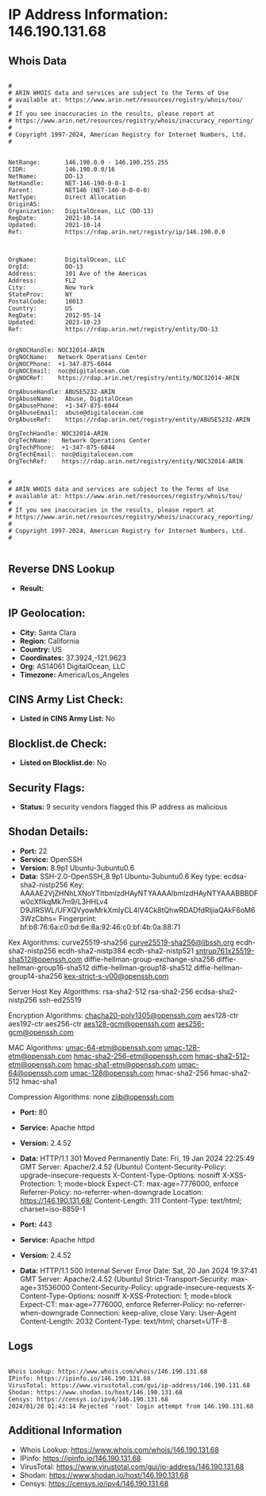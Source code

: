 # IP Address Information: 146.190.131.68

## Whois Data
```

#
# ARIN WHOIS data and services are subject to the Terms of Use
# available at: https://www.arin.net/resources/registry/whois/tou/
#
# If you see inaccuracies in the results, please report at
# https://www.arin.net/resources/registry/whois/inaccuracy_reporting/
#
# Copyright 1997-2024, American Registry for Internet Numbers, Ltd.
#


NetRange:       146.190.0.0 - 146.190.255.255
CIDR:           146.190.0.0/16
NetName:        DO-13
NetHandle:      NET-146-190-0-0-1
Parent:         NET146 (NET-146-0-0-0-0)
NetType:        Direct Allocation
OriginAS:       
Organization:   DigitalOcean, LLC (DO-13)
RegDate:        2021-10-14
Updated:        2021-10-14
Ref:            https://rdap.arin.net/registry/ip/146.190.0.0



OrgName:        DigitalOcean, LLC
OrgId:          DO-13
Address:        101 Ave of the Americas
Address:        FL2
City:           New York
StateProv:      NY
PostalCode:     10013
Country:        US
RegDate:        2012-05-14
Updated:        2023-10-23
Ref:            https://rdap.arin.net/registry/entity/DO-13


OrgNOCHandle: NOC32014-ARIN
OrgNOCName:   Network Operations Center
OrgNOCPhone:  +1-347-875-6044 
OrgNOCEmail:  noc@digitalocean.com
OrgNOCRef:    https://rdap.arin.net/registry/entity/NOC32014-ARIN

OrgAbuseHandle: ABUSE5232-ARIN
OrgAbuseName:   Abuse, DigitalOcean 
OrgAbusePhone:  +1-347-875-6044 
OrgAbuseEmail:  abuse@digitalocean.com
OrgAbuseRef:    https://rdap.arin.net/registry/entity/ABUSE5232-ARIN

OrgTechHandle: NOC32014-ARIN
OrgTechName:   Network Operations Center
OrgTechPhone:  +1-347-875-6044 
OrgTechEmail:  noc@digitalocean.com
OrgTechRef:    https://rdap.arin.net/registry/entity/NOC32014-ARIN


#
# ARIN WHOIS data and services are subject to the Terms of Use
# available at: https://www.arin.net/resources/registry/whois/tou/
#
# If you see inaccuracies in the results, please report at
# https://www.arin.net/resources/registry/whois/inaccuracy_reporting/
#
# Copyright 1997-2024, American Registry for Internet Numbers, Ltd.
#


```
## Reverse DNS Lookup
- **Result:** 

## IP Geolocation:
- **City:** Santa Clara
- **Region:** California
- **Country:** US
- **Coordinates:** 37.3924,-121.9623
- **Org:** AS14061 DigitalOcean, LLC
- **Timezone:** America/Los_Angeles

## CINS Army List Check:
- **Listed in CINS Army List:** 
No

## Blocklist.de Check:
- **Listed on Blocklist.de:** 
No

## Security Flags:
- **Status:** 9 security vendors flagged this IP address as malicious

## Shodan Details:
- **Port:** 22
- **Service:** OpenSSH
- **Version:** 8.9p1 Ubuntu-3ubuntu0.6
- **Data:** SSH-2.0-OpenSSH_8.9p1 Ubuntu-3ubuntu0.6
Key type: ecdsa-sha2-nistp256
Key: AAAAE2VjZHNhLXNoYTItbmlzdHAyNTYAAAAIbmlzdHAyNTYAAABBBDFw0cXfIkqMk7m9/L3HHLv4
D9JIRSWL/UFXQVyowMrkXmIyCL4IV4Ck8tQhwRDADfdRIjiaQAkF6oM63WzCbhs=
Fingerprint: bf:b8:76:6a:c0:bd:6e:8a:92:46:c0:bf:4b:0a:88:71

Kex Algorithms:
	curve25519-sha256
	curve25519-sha256@libssh.org
	ecdh-sha2-nistp256
	ecdh-sha2-nistp384
	ecdh-sha2-nistp521
	sntrup761x25519-sha512@openssh.com
	diffie-hellman-group-exchange-sha256
	diffie-hellman-group16-sha512
	diffie-hellman-group18-sha512
	diffie-hellman-group14-sha256
	kex-strict-s-v00@openssh.com

Server Host Key Algorithms:
	rsa-sha2-512
	rsa-sha2-256
	ecdsa-sha2-nistp256
	ssh-ed25519

Encryption Algorithms:
	chacha20-poly1305@openssh.com
	aes128-ctr
	aes192-ctr
	aes256-ctr
	aes128-gcm@openssh.com
	aes256-gcm@openssh.com

MAC Algorithms:
	umac-64-etm@openssh.com
	umac-128-etm@openssh.com
	hmac-sha2-256-etm@openssh.com
	hmac-sha2-512-etm@openssh.com
	hmac-sha1-etm@openssh.com
	umac-64@openssh.com
	umac-128@openssh.com
	hmac-sha2-256
	hmac-sha2-512
	hmac-sha1

Compression Algorithms:
	none
	zlib@openssh.com


- **Port:** 80
- **Service:** Apache httpd
- **Version:** 2.4.52
- **Data:** HTTP/1.1 301 Moved Permanently
Date: Fri, 19 Jan 2024 22:25:49 GMT
Server: Apache/2.4.52 (Ubuntu)
Content-Security-Policy: upgrade-insecure-requests
X-Content-Type-Options: nosniff
X-XSS-Protection: 1; mode=block
Expect-CT: max-age=7776000, enforce
Referrer-Policy: no-referrer-when-downgrade
Location: https://146.190.131.68/
Content-Length: 311
Content-Type: text/html; charset=iso-8859-1



- **Port:** 443
- **Service:** Apache httpd
- **Version:** 2.4.52
- **Data:** HTTP/1.1 500 Internal Server Error
Date: Sat, 20 Jan 2024 19:37:41 GMT
Server: Apache/2.4.52 (Ubuntu)
Strict-Transport-Security: max-age=31536000
Content-Security-Policy: upgrade-insecure-requests
X-Content-Type-Options: nosniff
X-XSS-Protection: 1; mode=block
Expect-CT: max-age=7776000, enforce
Referrer-Policy: no-referrer-when-downgrade
Connection: keep-alive, close
Vary: User-Agent
Content-Length: 2032
Content-Type: text/html; charset=UTF-8



## Logs
```

Whois Lookup: https://www.whois.com/whois/146.190.131.68
IPinfo: https://ipinfo.io/146.190.131.68
VirusTotal: https://www.virustotal.com/gui/ip-address/146.190.131.68
Shodan: https://www.shodan.io/host/146.190.131.68
Censys: https://censys.io/ipv4/146.190.131.68
2024/01/28 01:43:14 Rejected 'root' login attempt from 146.190.131.68

```
## Additional Information
- Whois Lookup: https://www.whois.com/whois/146.190.131.68
- IPinfo: https://ipinfo.io/146.190.131.68
- VirusTotal: https://www.virustotal.com/gui/ip-address/146.190.131.68
- Shodan: https://www.shodan.io/host/146.190.131.68
- Censys: https://censys.io/ipv4/146.190.131.68

